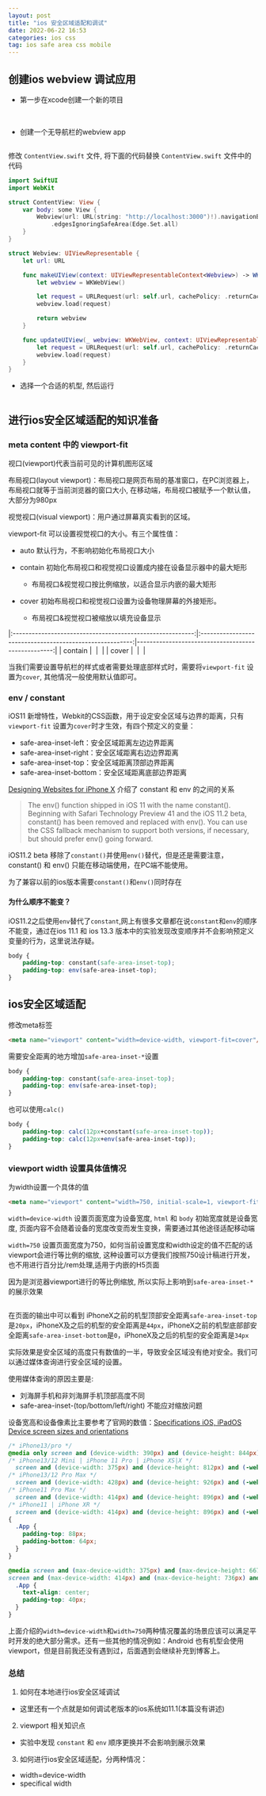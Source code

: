 ```yaml
---
layout: post
title: "ios 安全区域适配和调试"
date: 2022-06-22 16:53
categories: ios css
tag: ios safe area css mobile
---
```


## 创建ios webview 调试应用

- 第一步在xcode创建一个新的项目

<img src="/assets/images/xcode-create-new-project.jpg" alt="">

<img src="/assets/images/xcode-create-new-project-1.png" alt="">

- 创建一个无导航栏的webview app


<img src="/assets/images/ContentView.png" alt="">

修改 `ContentView.swift` 文件, 将下面的代码替换 `ContentView.swift` 文件中的代码

```swift
import SwiftUI
import WebKit

struct ContentView: View {
    var body: some View {
        Webview(url: URL(string: "http://localhost:3000")!).navigationBarTitle("",displayMode: .inline)
            .edgesIgnoringSafeArea(Edge.Set.all)
    }
}

struct Webview: UIViewRepresentable {
    let url: URL

    func makeUIView(context: UIViewRepresentableContext<Webview>) -> WKWebView {
        let webview = WKWebView()

        let request = URLRequest(url: self.url, cachePolicy: .returnCacheDataElseLoad)
        webview.load(request)

        return webview
    }

    func updateUIView(_ webview: WKWebView, context: UIViewRepresentableContext<Webview>) {
        let request = URLRequest(url: self.url, cachePolicy: .returnCacheDataElseLoad)
        webview.load(request)
    }
}

```

- 选择一个合适的机型, 然后运行

<img src="/assets/images/chose_device.png" alt/>

## 进行ios安全区域适配的知识准备

### meta content 中的 viewport-fit

视口(viewport)代表当前可见的计算机图形区域

布局视口(layout viewport)：布局视口是网页布局的基准窗口，在PC浏览器上，布局视口就等于当前浏览器的窗口大小, 在移动端，布局视口被赋予一个默认值，大部分为980px

视觉视口(visual viewport)：用户通过屏幕真实看到的区域。

viewport-fit 可以设置视觉视口的大小。有三个属性值：

- auto 默认行为，不影响初始化布局视口大小

- contain 初始化布局视口和视觉视口设置成内接在设备显示器中的最大矩形
    - 布局视口&视觉视口按比例缩放，以适合显示内嵌的最大矩形

- cover 初始布局视口和视觉视口设置为设备物理屏幕的外接矩形。
    - 布局视口&视觉视口被缩放以填充设备显示


|:---------------------------------------------------------:|:--------------------------------------------------------:|---------------------------------------------------:|
|                       contain                             | <img src="/assets/images/viewport_fit_contain.png" alt/> | <img src="/assets/images/contain_mobile.png" alt/> |
|                       cover                               | <img src="/assets/images/viewport_fit_cover.png" alt/>   | <img src="/assets/images/cover_mobile.png" alt/>   |

当我们需要设置导航栏的样式或者需要处理底部样式时，需要将`viewport-fit` 设置为`cover`, 其他情况一般使用默认值即可。

### env / constant

iOS11 新增特性，Webkit的CSS函数，用于设定安全区域与边界的距离，只有`viewport-fit` 设置为`cover`时才生效，有四个预定义的变量：

- safe-area-inset-left：安全区域距离左边边界距离
- safe-area-inset-right：安全区域距离右边边界距离
- safe-area-inset-top：安全区域距离顶部边界距离
- safe-area-inset-bottom：安全区域距离底部边界距离

[Designing Websites for iPhone X](https://webkit.org/blog/7929/designing-websites-for-iphone-x/?hmsr=funteas.com&utm_medium=funteas.com&utm_source=funteas.com) 介绍了 constant 和 env 的之间的关系

> The env() function shipped in iOS 11 with the name constant(). Beginning with Safari Technology Preview 41 and the iOS 11.2 beta, constant() has been removed and replaced with env(). You can use the CSS fallback mechanism to support both versions, if necessary, but should prefer env() going forward.

iOS11.2 beta 移除了`constant()`并使用`env()`替代，但是还是需要注意，constant() 和 env() 只能在移动端使用，在PC端不能使用。

为了兼容以前的ios版本需要`constant()`和`env()`同时存在

#### 为什么顺序不能变？

iOS11.2之后使用`env`替代了`constant`,网上有很多文章都在说`constant`和`env`的顺序不能变，通过在ios 11.1 和 ios 13.3 版本中的实验发现改变顺序并不会影响预定义变量的行为，这里说法存疑。

```css
body {
    padding-top: constant(safe-area-inset-top);
    padding-top: env(safe-area-inset-top);
}
```

## ios安全区域适配

修改meta标签

```html
<meta name="viewport" content="width=device-width, viewport-fit=cover"/>
```

需要安全距离的地方增加`safe-area-inset-*`设置

```css
body {
    padding-top: constant(safe-area-inset-top);
    padding-top: env(safe-area-inset-top);
}
```
也可以使用`calc()`

```css
body {
    padding-top: calc(12px+constant(safe-area-inset-top));
    padding-top: calc(12px+env(safe-area-inset-top));
}
```

### viewport width 设置具体值情况

为width设置一个具体的值

```html
<meta name="viewport" content="width=750, initial-scale=1, viewport-fit=cover"/>
```

`width=device-width` 设置页面宽度为设备宽度, `html` 和 `body` 初始宽度就是设备宽度, 页面内容不会随着设备的宽度改变而发生变换，需要通过其他途径适配移动端

`width=750` 设置页面宽度为750，如何当前设置宽度和width设定的值不匹配的话viewport会进行等比例的缩放, 这种设置可以方便我们按照750设计稿进行开发，也不用进行百分比/rem处理,适用于内嵌的H5页面

因为是浏览器viewport进行的等比例缩放, 所以实际上影响到`safe-area-inset-*`的展示效果

<img src="/assets/images/specific_width.png" alt=""/>

在页面的输出中可以看到 iPhoneX之前的机型顶部安全距离`safe-area-inset-top`是`20px`，iPhoneX及之后的机型的安全距离是`44px`，iPhoneX之前的机型底部部安全距离`safe-area-inset-bottom`是`0`，iPhoneX及之后的机型的安全距离是`34px`

实际效果是安全区域的高度只有数值的一半，导致安全区域没有绝对安全。我们可以通过媒体查询进行安全区域的设置。

使用媒体查询的原因主要是:

- 刘海屏手机和非刘海屏手机顶部高度不同
- safe-area-inset-(top/bottom/left/right) 不能应对缩放问题

设备宽高和设备像素比主要参考了官网的数值：[Specifications iOS, iPadOS Device screen sizes and orientations](https://developer.apple.com/design/human-interface-guidelines/foundations/layout/)

```css
/* iPhone13/pro */
@media only screen and (device-width: 390px) and (device-height: 844px) and (-webkit-device-pixel-ratio: 3), 
/* iPhone13/12 Mini | iPhone 11 Pro | iPhone XS|X */
  screen and (device-width: 375px) and (device-height: 812px) and (-webkit-device-pixel-ratio: 3), 
/* iPhone13/12 Pro Max */
  screen and (device-width: 428px) and (device-height: 926px) and (-webkit-device-pixel-ratio: 3), 
/* iPhone11 Pro Max */
  screen and (device-width: 414px) and (device-height: 896px) and (-webkit-device-pixel-ratio: 3), 
/* iPhone11 | iPhone XR */
  screen and (device-width: 414px) and (device-height: 896px) and (-webkit-device-pixel-ratio: 2)
{
  .App {
    padding-top: 88px;
    padding-bottom: 64px;
  }
}

@media screen and (max-device-width: 375px) and (max-device-height: 667px) and (-webkit-device-pixel-ratio: 2),
screen and (max-device-width: 414px) and (max-device-height: 736px) and (-webkit-device-pixel-ratio: 3) {
  .App {
    text-align: center;
    padding-top: 40px;
  }
}

```

上面介绍的`width=device-width`和`width=750`两种情况覆盖的场景应该可以满足平时开发的绝大部分需求。还有一些其他的情况例如：Android 也有机型会使用viewport，但是目前我还没有遇到过，后面遇到会继续补充到博客上。

### 总结

1. 如何在本地进行ios安全区域调试
  - 这里还有一个点就是如何调试老版本的ios系统如11.1(本篇没有讲述)

2. viewport 相关知识点
  - 实验中发现 `constant` 和 `env` 顺序更换并不会影响到展示效果

3. 如何进行ios安全区域适配，分两种情况：
  - width=device-width
  - specifical width


